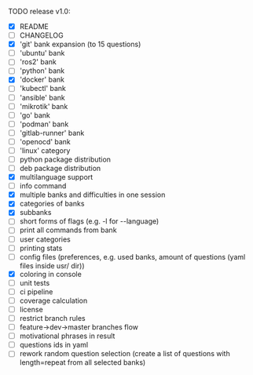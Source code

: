 TODO release v1.0:
- [x] README
- [ ] CHANGELOG
- [x] 'git' bank expansion (to 15 questions)
- [ ] 'ubuntu' bank
- [ ] 'ros2' bank
- [ ] 'python' bank
- [x] 'docker' bank
- [ ] 'kubectl' bank
- [ ] 'ansible' bank
- [ ] 'mikrotik' bank
- [ ] 'go' bank
- [ ] 'podman' bank
- [ ] 'gitlab-runner' bank
- [ ] 'openocd' bank
- [ ] 'linux' category
- [ ] python package distribution
- [ ] deb package distribution
- [x] multilanguage support
- [ ] info command
- [x] multiple banks and difficulties in one session
- [x] categories of banks
- [x] subbanks
- [ ] short forms of flags (e.g. -l for --language)
- [ ] print all commands from bank
- [ ] user categories
- [ ] printing stats
- [ ] config files (preferences, e.g. used banks, amount of questions (yaml files inside usr/ dir))
- [x] coloring in console
- [ ] unit tests
- [ ] ci pipeline
- [ ] coverage calculation
- [ ] license
- [ ] restrict branch rules
- [ ] feature->dev->master branches flow
- [ ] motivational phrases in result
- [ ] questions ids in yaml
- [ ] rework random question selection (create a list of questions with length=repeat from all selected banks)
